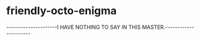 # friendly-octo-enigma

---------------------I HAVE NOTHING TO SAY IN THIS MASTER.----------------------
